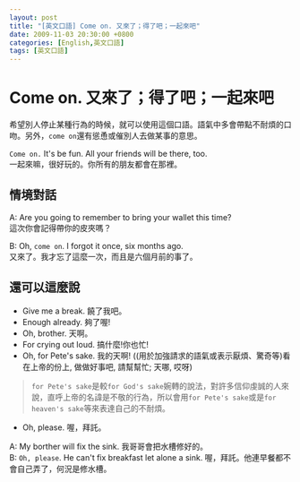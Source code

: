 ```yaml
---
layout: post
title: "[英文口語] Come on. 又來了；得了吧；一起來吧"
date: 2009-11-03 20:30:00 +0800
categories: [English,英文口語]
tags: [英文口語]
---
```


# Come on. 又來了；得了吧；一起來吧

希望別人停止某種行為的時候，就可以使用這個口語。語氣中多會帶點不耐煩的口吻。另外，`come on`還有慫恿或催別人去做某事的意思。     

`Come on.` It's be fun. All your friends will be there, too.        
一起來嘛，很好玩的。你所有的朋友都會在那裡。        


## 情境對話

A: Are you going to remember to bring your wallet this time?        
這次你會記得帶你的皮夾嗎？      

B: Oh, `come on`. I forgot it once, six months ago.     
又來了。我才忘了這麼一次，而且是六個月前的事了。        

## 還可以這麼說

- Give me a break. 饒了我吧。
- Enough already. 夠了喔!
- Oh, brother. 天啊。
- For crying out loud. 搞什麼!你也忙!
- Oh, for Pete's sake. 我的天啊! ((用於加強請求的語氣或表示厭煩、驚奇等)看在上帝的份上, 做做好事吧, 請幫幫忙; 天哪, 哎呀)

> `for Pete's sake`是較`for God's sake`婉轉的說法，對許多信仰虔誠的人來說，直呼上帝的名諱是不敬的行為，所以會用`for Pete's sake`或是`for heaven's sake`等來表達自己的不耐煩。

- Oh, please. 喔，拜託。

A: My borther will fix the sink. 我哥哥會把水槽修好的。     
B: `Oh, please`. He can't fix breakfast let alone a sink.   喔，拜託。他連早餐都不會自己弄了，何況是修水槽。        
